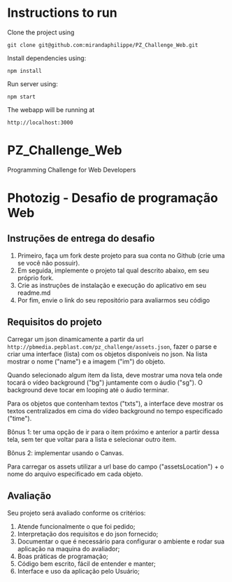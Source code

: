 # Instructions to run

Clone the project using

```
git clone git@github.com:mirandaphilippe/PZ_Challenge_Web.git
```

Install dependencies using:

```
npm install
```

Run server using:

```
npm start
```

The webapp will be running at

```
http://localhost:3000
```


# PZ_Challenge_Web
Programming Challenge for Web Developers

# Photozig - Desafio de programação Web

## Instruções de entrega do desafio

1. Primeiro, faça um fork deste projeto para sua conta no Github (crie uma se você não possuir).
2. Em seguida, implemente o projeto tal qual descrito abaixo, em seu próprio fork.
3. Crie as instruções de instalação e execução do aplicativo em seu readme.md
4. Por fim, envie o link do seu repositório para avaliarmos seu código

## Requisitos do projeto

Carregar um json dinamicamente a partir da url `http://pbmedia.pepblast.com/pz_challenge/assets.json`, fazer o parse e criar uma interface (lista) com os objetos disponíveis no json. Na lista mostrar o nome ("name") e a imagem ("im") do objeto.

Quando selecionado algum item da lista, deve mostrar uma nova tela onde tocará o vídeo background ("bg") juntamente com o áudio ("sg"). O background deve tocar em looping até o áudio terminar.

Para os objetos que contenham textos ("txts"), a interface deve mostrar os textos centralizados em cima do vídeo background no tempo especificado ("time").

Bônus 1: ter uma opção de ir para o item próximo e anterior a partir dessa tela, sem ter que voltar para a lista e selecionar outro item.

Bônus 2: implementar usando o Canvas.

Para carregar os assets utilizar a url base do campo ("assetsLocation") + o nome do arquivo especificado em cada objeto.

## Avaliação

Seu projeto será avaliado conforme os critérios:

1. Atende funcionalmente o que foi pedido;
2. Interpretação dos requisitos e do json fornecido;
3. Documentar o que é necessário para configurar o ambiente e rodar sua aplicação na maquina do avaliador;
4. Boas práticas de programação;
5. Código bem escrito, fácil de entender e manter;
6. Interface e uso da aplicação pelo Usuário;
